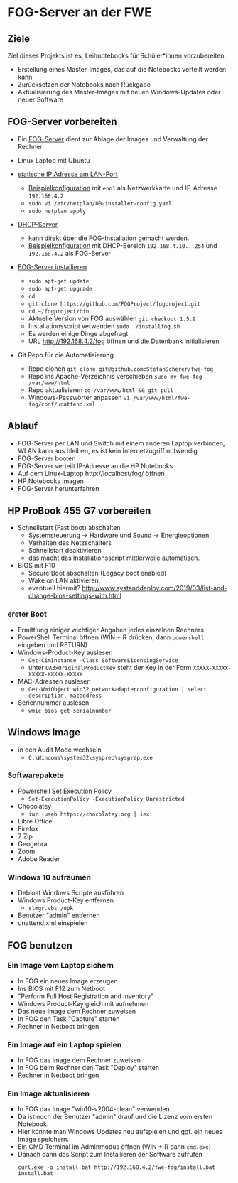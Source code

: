 # FOG-Server an der FWE

## Ziele

Ziel dieses Projekts ist es, Leihnotebooks für Schüler*innen vorzubereiten.

- Erstellung eines Master-Images, das auf die Notebooks verteilt werden kann
- Zurücksetzen der Notebooks nach Rückgabe
- Aktualisierung des Master-Images mit neuen Windows-Updates oder neuer Software

## FOG-Server vorbereiten

- Ein [FOG-Server](https://fogproject.org/) dient zur Ablage der Images und Verwaltung der Rechner
- Linux Laptop mit Ubuntu
- [statische IP Adresse am LAN-Port](https://www.howtoforge.com/linux-basics-set-a-static-ip-on-ubuntu)
  - [Beispielkonfiguration](server/etc/netplan/00-installer-config.yaml) mit `eno1` als Netzwerkkarte und IP-Adresse `192.168.4.2`
  - `sudo vi /etc/netplan/00-installer-config.yaml`
  - `sudo netplan apply`

- [DHCP-Server](https://www.techrepublic.com/article/how-to-setup-a-dhcp-server-with-ubuntu-server-18-04/) 
  - kann direkt über die FOG-Installation gemacht werden.
  - [Beispielkonfiguration](server/etc/dhcp/dhcpd.conf) mit DHCP-Bereich `192.168.4.10...254` und `192.168.4.2` als FOG-Server
- [FOG-Server installieren](https://schulnetz.alp.dillingen.de/materialien/Fog.pdf)
  - `sudo apt-get update`
  - `sudo apt-get upgrade`
  - `cd`
  - `git clone https://github.com/FOGProject/fogproject.git`
  - `cd ~/fogproject/bin`
  - Aktuelle Version von FOG auswählen
    `git checkout 1.5.9`
  - Installationsscript verwenden
    `sudo ./installfog.sh`
  - Es werden einige Dinge abgefragt
  - URL http://192.168.4.2/fog öffnen und die Datenbank initialisieren

- Git Repo für die Automatisierung
  - Repo clonen
    `git clone git@github.com:StefanScherer/fwe-fog`
  - Repo ins Apache-Verzeichnis verschieben
    `sudo mv fwe-fog /var/www/html`
  - Repo aktualisieren
    `cd /var/www/html && git pull`
  - Windows-Passwörter anpassen
    `vi /var/www/html/fwe-fog/conf/unattend.xml`

## Ablauf

- FOG-Server per LAN und Switch mit einem anderen Laptop verbinden, WLAN kann aus bleiben, es ist kein Internetzugriff notwendig
- FOG-Server booten
- FOG-Server verteilt IP-Adresse an die HP Notebooks
- Auf dem Linux-Laptop http://localhost/fog/ öffnen
- HP Notebooks imagen
- FOG-Server herunterfahren

## HP ProBook 455 G7 vorbereiten

- Schnellstart (Fast boot) abschalten
  - Systemsteuerung -> Hardware und Sound -> Energieoptionen
  - Verhalten des Netzschalters
  - Schnellstart deaktivieren
  - das macht das Installationsscript mittlerweile automatisch.
- BIOS mit F10
  - Secure Boot abschalten (Legacy boot enabled)
  - Wake on LAN aktivieren
  - eventuell hiermit? http://www.systanddeploy.com/2019/03/list-and-change-bios-settings-with.html

### erster Boot

- Ermittlung einiger wichtiger Angaben jedes einzelnen Rechners
- PowerShell Terminal öffnen (WIN + R drücken, dann `powershell` eingeben und RETURN)
- Windows-Product-Key auslesen
  - `Get-CimInstance -Class SoftwareLicensingService`
  - unter `OA3xOriginalProductKey` steht der Key in der Form `XXXXX-XXXXX-XXXXX-XXXXX-XXXXX`
- MAC-Adressen auslesen
  - `Get-WmiObject win32_networkadapterconfiguration | select description, macaddress`
- Seriennummer auslesen
  - `wmic bios get serialnumber`

## Windows Image

- in den Audit Mode wechseln
  - `C:\Windows\system32\sysprep\sysprep.exe`

### Softwarepakete

- Powershell Set Execution Policy
  - `Set-ExecutionPolicy -ExecutionPolicy Unrestricted`
- Chocolatey
  - `iwr -useb https://chocolatey.org | iex`
- Libre Office
- Firefox
- 7 Zip
- Geogebra
- Zoom
- Adobe Reader

### Windows 10 aufräumen

- Debloat Windows Scripte ausführen
- Windows Product-Key entfernen
  - `slmgr.vbs /upk`
- Benutzer "admin" entfernen
- unattend.xml einspielen

## FOG benutzen

### Ein Image vom Laptop sichern

- In FOG ein neues Image erzeugen
- Ins BIOS mit F12 zum Netboot
- "Perform Full Host Registration and Inventory"
- Windows Product-Key gleich mit aufnehmen
- Das neue Image dem Rechner zuweisen
- In FOG den Task "Capture" starten
- Rechner in Netboot bringen

### Ein Image auf ein Laptop spielen

- In FOG das Image dem Rechner zuweisen
- In FOG beim Rechner den Task "Deploy" starten
- Rechner in Netboot bringen

### Ein Image aktualisieren

- In FOG das Image "win10-v2004-clean" verwenden
- Da ist noch der Benutzer "admin" drauf und die Lizenz vom ersten Notebook.
- Hier könnte man Windows Updates neu aufspielen und ggf. ein neues Image speichern.
- Ein CMD Terminal im Adminmodus öffnen (WIN + R dann `cmd.exe`)
- Danach dann das Script zum Installieren der Software aufrufen
  ```
  curl.exe -o install.bat http://192.168.4.2/fwe-fog/install.bat
  install.bat
  ```
